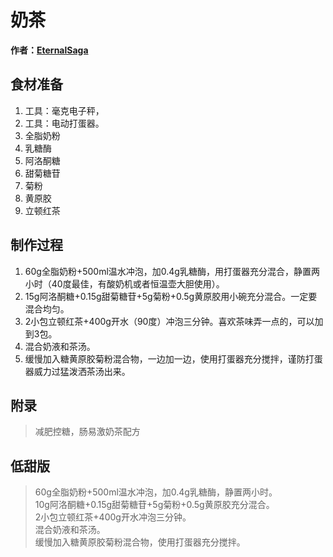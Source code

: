 # 奶茶

**作者：[EternalSaga](https://github.com/EternalSaga)**


## 食材准备
1. 工具：毫克电子秤，
1. 工具：电动打蛋器。
1. 全脂奶粉
1. 乳糖酶
1. 阿洛酮糖
1. 甜菊糖苷
1. 菊粉
1. 黄原胶
1. 立顿红茶

## 制作过程
1. 60g全脂奶粉+500ml温水冲泡，加0.4g乳糖酶，用打蛋器充分混合，静置两小时（40度最佳，有酸奶机或者恒温壶大胆使用）。
2. 15g阿洛酮糖+0.15g甜菊糖苷+5g菊粉+0.5g黄原胶用小碗充分混合。一定要混合均匀。
3. 2小包立顿红茶+400g开水（90度）冲泡三分钟。喜欢茶味弄一点的，可以加到3包。
4. 混合奶液和茶汤。
5. 缓慢加入糖黄原胶菊粉混合物，一边加一边，使用打蛋器充分搅拌，谨防打蛋器威力过猛泼洒茶汤出来。

## 附录
> 减肥控糖，肠易激奶茶配方

## 低甜版
> 60g全脂奶粉+500ml温水冲泡，加0.4g乳糖酶，静置两小时。<br>
10g阿洛酮糖+0.15g甜菊糖苷+5g菊粉+0.5g黄原胶充分混合。<br>
2小包立顿红茶+400g开水冲泡三分钟。<br>
混合奶液和茶汤。<br>
缓慢加入糖黄原胶菊粉混合物，使用打蛋器充分搅拌。